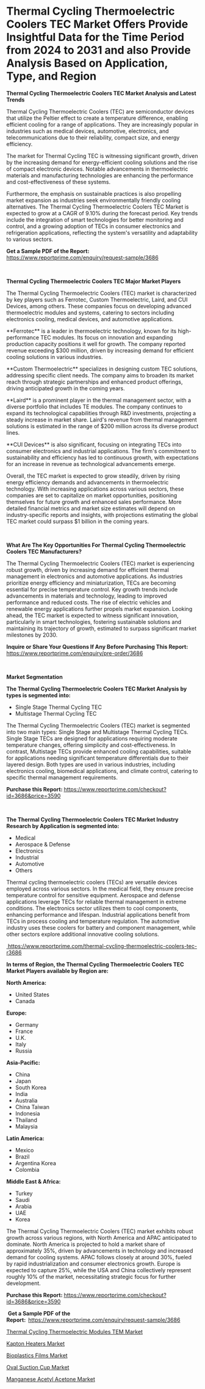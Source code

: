 <p><h1>Thermal Cycling Thermoelectric Coolers TEC Market Offers Provide Insightful Data for the Time Period from 2024 to 2031 and also Provide Analysis Based on Application, Type, and Region</h1></p><p><strong>Thermal Cycling Thermoelectric Coolers TEC Market Analysis and Latest Trends</strong></p>
<p><p>Thermal Cycling Thermoelectric Coolers (TEC) are semiconductor devices that utilize the Peltier effect to create a temperature difference, enabling efficient cooling for a range of applications. They are increasingly popular in industries such as medical devices, automotive, electronics, and telecommunications due to their reliability, compact size, and energy efficiency. </p><p>The market for Thermal Cycling TEC is witnessing significant growth, driven by the increasing demand for energy-efficient cooling solutions and the rise of compact electronic devices. Notable advancements in thermoelectric materials and manufacturing technologies are enhancing the performance and cost-effectiveness of these systems. </p><p>Furthermore, the emphasis on sustainable practices is also propelling market expansion as industries seek environmentally friendly cooling alternatives. The Thermal Cycling Thermoelectric Coolers TEC Market is expected to grow at a CAGR of 9.10% during the forecast period. Key trends include the integration of smart technologies for better monitoring and control, and a growing adoption of TECs in consumer electronics and refrigeration applications, reflecting the system's versatility and adaptability to various sectors.</p></p>
<p><strong>Get a Sample PDF of the Report:&nbsp;</strong> <a href="https://www.reportprime.com/enquiry/request-sample/3686">https://www.reportprime.com/enquiry/request-sample/3686</a></p>
<p>&nbsp;</p>
<p><strong>Thermal Cycling Thermoelectric Coolers TEC Major Market Players</strong></p>
<p><p>The Thermal Cycling Thermoelectric Coolers (TEC) market is characterized by key players such as Ferrotec, Custom Thermoelectric, Laird, and CUI Devices, among others. These companies focus on developing advanced thermoelectric modules and systems, catering to sectors including electronics cooling, medical devices, and automotive applications.</p><p>**Ferrotec** is a leader in thermoelectric technology, known for its high-performance TEC modules. Its focus on innovation and expanding production capacity positions it well for growth. The company reported revenue exceeding $300 million, driven by increasing demand for efficient cooling solutions in various industries.</p><p>**Custom Thermoelectric** specializes in designing custom TEC solutions, addressing specific client needs. The company aims to broaden its market reach through strategic partnerships and enhanced product offerings, driving anticipated growth in the coming years.</p><p>**Laird** is a prominent player in the thermal management sector, with a diverse portfolio that includes TE modules. The company continues to expand its technological capabilities through R&D investments, projecting a steady increase in market share. Laird's revenue from thermal management solutions is estimated in the range of $200 million across its diverse product lines.</p><p>**CUI Devices** is also significant, focusing on integrating TECs into consumer electronics and industrial applications. The firm's commitment to sustainability and efficiency has led to continuous growth, with expectations for an increase in revenue as technological advancements emerge.</p><p>Overall, the TEC market is expected to grow steadily, driven by rising energy efficiency demands and advancements in thermoelectric technology. With increasing applications across various sectors, these companies are set to capitalize on market opportunities, positioning themselves for future growth and enhanced sales performance. More detailed financial metrics and market size estimates will depend on industry-specific reports and insights, with projections estimating the global TEC market could surpass $1 billion in the coming years.</p></p>
<p>&nbsp;</p>
<p><strong>What Are The Key Opportunities For Thermal Cycling Thermoelectric Coolers TEC Manufacturers?</strong></p>
<p><p>The Thermal Cycling Thermoelectric Coolers (TEC) market is experiencing robust growth, driven by increasing demand for efficient thermal management in electronics and automotive applications. As industries prioritize energy efficiency and miniaturization, TECs are becoming essential for precise temperature control. Key growth trends include advancements in materials and technology, leading to improved performance and reduced costs. The rise of electric vehicles and renewable energy applications further propels market expansion. Looking ahead, the TEC market is expected to witness significant innovation, particularly in smart technologies, fostering sustainable solutions and maintaining its trajectory of growth, estimated to surpass significant market milestones by 2030.</p></p>
<p><strong>Inquire or Share Your Questions If Any Before Purchasing This Report:</strong> <a href="https://www.reportprime.com/enquiry/pre-order/3686">https://www.reportprime.com/enquiry/pre-order/3686</a></p>
<p>&nbsp;</p>
<p><strong>Market Segmentation</strong></p>
<p><strong>The Thermal Cycling Thermoelectric Coolers TEC Market Analysis by types is segmented into:</strong></p>
<p><ul><li>Single Stage Thermal Cycling TEC</li><li>Multistage Thermal Cycling TEC</li></ul></p>
<p><p>The Thermal Cycling Thermoelectric Coolers (TEC) market is segmented into two main types: Single Stage and Multistage Thermal Cycling TECs. Single Stage TECs are designed for applications requiring moderate temperature changes, offering simplicity and cost-effectiveness. In contrast, Multistage TECs provide enhanced cooling capabilities, suitable for applications needing significant temperature differentials due to their layered design. Both types are used in various industries, including electronics cooling, biomedical applications, and climate control, catering to specific thermal management requirements.</p></p>
<p><strong>Purchase this Report:&nbsp;</strong><a href="https://www.reportprime.com/checkout?id=3686&price=3590">https://www.reportprime.com/checkout?id=3686&price=3590</a></p>
<p>&nbsp;</p>
<p><strong>The Thermal Cycling Thermoelectric Coolers TEC Market Industry Research by Application is segmented into:</strong></p>
<p><ul><li>Medical</li><li>Aerospace & Defense</li><li>Electronics</li><li>Industrial</li><li>Automotive</li><li>Others</li></ul></p>
<p><p>Thermal cycling thermoelectric coolers (TECs) are versatile devices employed across various sectors. In the medical field, they ensure precise temperature control for sensitive equipment. Aerospace and defense applications leverage TECs for reliable thermal management in extreme conditions. The electronics sector utilizes them to cool components, enhancing performance and lifespan. Industrial applications benefit from TECs in process cooling and temperature regulation. The automotive industry uses these coolers for battery and component management, while other sectors explore additional innovative cooling solutions.</p></p>
<p><a href="https://www.reportprime.com/thermal-cycling-thermoelectric-coolers-tec-r3686">&nbsp;https://www.reportprime.com/thermal-cycling-thermoelectric-coolers-tec-r3686</a></p>
<p><strong>In terms of Region, the Thermal Cycling Thermoelectric Coolers TEC Market Players available by Region are:</strong></p>
<p>
    <p> <strong> North America: </strong>
        <ul>
            <li>United States</li>
            <li>Canada</li>
        </ul>
        </p> 
    <p> <strong> Europe: </strong>
        <ul>
            <li>Germany</li>
            <li>France</li>
            <li>U.K.</li>
            <li>Italy</li>
            <li>Russia</li>
        </ul>
        </p> 
    <p> <strong> Asia-Pacific: </strong>
        <ul>
            <li>China</li>
            <li>Japan</li>
            <li>South Korea</li>
            <li>India</li>
            <li>Australia</li>
            <li>China Taiwan</li>
            <li>Indonesia</li>
            <li>Thailand</li>
            <li>Malaysia</li>
        </ul>
        </p> 
    <p> <strong> Latin America: </strong>
        <ul>
            <li>Mexico</li>
            <li>Brazil</li>
            <li>Argentina Korea</li>
            <li>Colombia</li>
        </ul>
        </p> 
    <p> <strong> Middle East & Africa: </strong>
        <ul>
            <li>Turkey</li>
            <li>Saudi</li>
            <li>Arabia</li>
            <li>UAE</li>
            <li>Korea</li>
        </ul>
    </p>
    </p>
<p><p>The Thermal Cycling Thermoelectric Coolers (TEC) market exhibits robust growth across various regions, with North America and APAC anticipated to dominate. North America is projected to hold a market share of approximately 35%, driven by advancements in technology and increased demand for cooling systems. APAC follows closely at around 30%, fueled by rapid industrialization and consumer electronics growth. Europe is expected to capture 25%, while the USA and China collectively represent roughly 10% of the market, necessitating strategic focus for further development.</p></p>
<p><strong>Purchase this Report: </strong><a href="https://www.reportprime.com/checkout?id=3686&price=3590">https://www.reportprime.com/checkout?id=3686&price=3590</a></p>
<p>&nbsp;<strong>Get a Sample PDF of the Report:&nbsp;&nbsp;</strong><a href="https://www.reportprime.com/enquiry/request-sample/3686">https://www.reportprime.com/enquiry/request-sample/3686</a></p>
<p><strong></strong></p>
<p><p><a href="https://github.com/CarolynWatkins697/Market-Research-Report-List-1/blob/main/thermal-cycling-thermoelectric-modules-tem-market.md">Thermal Cycling Thermoelectric Modules TEM Market</a></p><p><a href="https://github.com/RunaHaque64/Market-Research-Report-List-1/blob/main/kapton-heaters-market.md">Kapton Heaters Market</a></p><p><a href="https://issuu.com/reportprime-2/docs/bioplastics-films-market-size-2030._028e28dc522532">Bioplastics Films Market</a></p><p><a href="https://www.linkedin.com/pulse/oval-suction-cup-market-research-report-exploring-size-p9nme?trackingId=HpyJbVnUThekeTm8w6PoEw%3D%3D">Oval Suction Cup Market</a></p><p><a href="https://issuu.com/reportprime-2/docs/manganese-acetyl-acetone-market-siz_f689988fb5b37f">Manganese Acetyl Acetone Market</a></p></p>